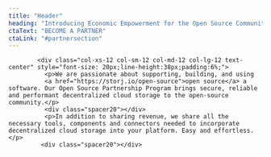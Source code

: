 ```yaml
---
title: "Header"
heading: "Introducing Economic Empowerment for the Open Source Community"
ctaText: "BECOME A PARTNER"
ctaLink: "#partnersection"
---
```

            <div class="col-xs-12 col-sm-12 col-md-12 col-lg-12 text-center" style="font-size: 20px;line-height:38px;padding:6%;">
              <p>We are passionate about supporting, building, and using 
              <a href="https://storj.io/open-source">open source</a> a software. Our Open Source Partnership Program brings secure, reliable and performant decentralized cloud storage to the open-source community.</p>
              <div class="spacer20"></div>
              <p>In addition to sharing revenue, we share all the necessary tools, components and connectors needed to incorporate decentralized cloud storage into your platform. Easy and effortless.</p>
             <div class="spacer20"></div>